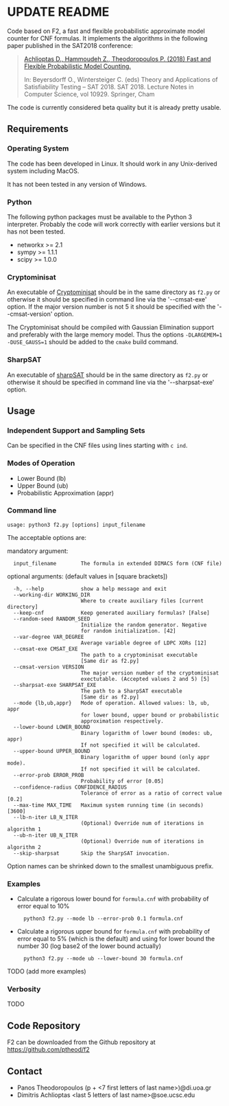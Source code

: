 # UPDATE README

Code based on F2, a fast and flexible probabilistic approximate model counter for
CNF formulas. It implements the algorithms in the following paper published in
the SAT2018 conference:

> [Achlioptas D., Hammoudeh Z., Theodoropoulos P. (2018) Fast and Flexible Probabilistic Model Counting.](https://doi.org/10.1007/978-3-319-94144-8_10)
>
> In: Beyersdorff O., Wintersteiger C. (eds) Theory and Applications of Satisfiability Testing – SAT 2018. SAT 2018. Lecture Notes in Computer Science, vol 10929. Springer, Cham

The code is currently considered beta quality but it is already pretty usable.

## Requirements

### Operating System
The code has been developed in Linux. It should work in any
Unix-derived system including MacOS.

It has not been tested in any version of Windows.

### Python
The following python packages must be available to the Python 3 interpreter.
Probably the code will work correctly with earlier versions but it has
not been tested.

* networkx >= 2.1
* sympy >= 1.1.1
* scipy >= 1.0.0

### Cryptominisat
An executable of [Cryptominisat](https://github.com/msoos/cryptominisat)
 should be in the same directory
as `f2.py` or otherwise it should be specified in command line via the
'--cmsat-exe' option. If the major version number is not 5 it should be
specified with the '--cmsat-version' option.

The Cryptominisat should be compiled with Gaussian Elimination support
and preferably with the large memory model. Thus the options
`-DLARGEMEM=1 -DUSE_GAUSS=1` should be added to the `cmake` build
command.

### SharpSAT
An executable of [sharpSAT](https://github.com/marcthurley/sharpSAT)
should be in the same directory
as `f2.py` or otherwise it should be specified in command line via the
'--sharpsat-exe' option.

## Usage

### Independent Support and Sampling Sets
Can be specified in the CNF files using lines starting with `c ind`.

### Modes of Operation
* Lower Bound (lb)
* Upper Bound (ub)
* Probabilistic Approximation (appr)


### Command line
    usage: python3 f2.py [options] input_filename

The acceptable options are:

mandatory argument:
      
      input_filename        The formula in extended DIMACS form (CNF file)

optional arguments: (default values in [square brackets])

      -h, --help            show a help message and exit
      --working-dir WORKING_DIR
                            Where to create auxiliary files [current directory]
      --keep-cnf            Keep generated auxiliary formulas? [False]
      --random-seed RANDOM_SEED
                            Initialize the random generator. Negative
                            for random initialization. [42]
      --var-degree VAR_DEGREE
                            Average variable degree of LDPC XORs [12]
      --cmsat-exe CMSAT_EXE
                            The path to a cryptominisat executable
                            [Same dir as f2.py]
      --cmsat-version VERSION
                            The major version number of the cryptominisat
                            exectutable. (Accepted values 2 and 5) [5]
      --sharpsat-exe SHARPSAT_EXE
                            The path to a SharpSAT executable
                            [Same dir as f2.py]
      --mode {lb,ub,appr}   Mode of operation. Allowed values: lb, ub, appr
                            for lower bound, upper bound or probabilistic
                            approximation respectively.
      --lower-bound LOWER_BOUND
                            Binary logarithm of lower bound (modes: ub, appr)
                            If not specified it will be calculated.
      --upper-bound UPPER_BOUND
                            Binary logarithm of upper bound (only appr mode).
                            If not specified it will be calculated.
      --error-prob ERROR_PROB
                            Probability of error [0.05]
      --confidence-radius CONFIDENCE_RADIUS
                            Tolerance of error as a ratio of correct value [0.2]
      --max-time MAX_TIME   Maximum system running time (in seconds) [3600]
      --lb-n-iter LB_N_ITER
                            (Optional) Override num of iterations in algorithm 1
      --ub-n-iter UB_N_ITER
                            (Optional) Override num of iterations in algorithm 2
      --skip-sharpsat       Skip the SharpSAT invocation.

Option names can be shrinked down to the smallest unambiguous prefix.

### Examples
* Calculate a rigorous lower bound for `formula.cnf` with probability of
error equal to 10%

        python3 f2.py --mode lb --error-prob 0.1 formula.cnf

* Calculate a rigorous upper bound for `formula.cnf` with probability of
error equal to 5% (which is the default) and using for lower bound the
number 30 (log base2 of the lower bound actually)

        python3 f2.py --mode ub --lower-bound 30 formula.cnf

TODO (add more examples)

### Verbosity
TODO


## Code Repository
F2 can be downloaded from the Github repository at
https://github.com/ptheod/f2


## Contact
* Panos Theodoropoulos (p + <7 first letters of last name>)@di.uoa.gr
* Dimitris Achlioptas <last 5 letters of last name>@soe.ucsc.edu

